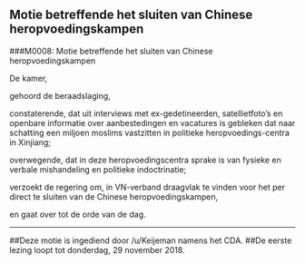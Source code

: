 ## Motie betreffende het sluiten van Chinese heropvoedingskampen 
 
###M0008: Motie betreffende het sluiten van Chinese heropvoedingskampen

De kamer,

gehoord de beraadslaging,

constaterende, dat uit interviews met ex-gedetineerden, satellietfoto’s en openbare informatie over aanbestedingen en vacatures is gebleken dat naar schatting een miljoen moslims vastzitten in politieke heropvoedings-centra in Xinjiang;

overwegende, dat in deze heropvoedingscentra sprake is van fysieke en verbale mishandeling en politieke indoctrinatie;

verzoekt de regering om, in VN-verband draagvlak te vinden voor het per direct te sluiten van de Chinese heropvoedingskampen,

en gaat over tot de orde van de dag.

---

##Deze motie is ingediend door /u/Keijeman namens het CDA.
##De eerste lezing loopt tot donderdag, 29 november 2018.
